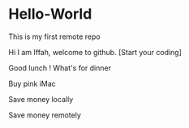 # Hello-World
This is my first remote repo

Hi I am Iffah, welcome to github.
[Start your coding]

Good lunch ! What's for dinner





Buy pink iMac

Save money locally

Save money remotely


